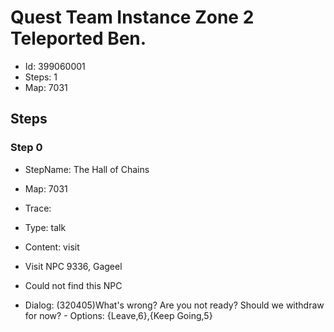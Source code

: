 # Quest Team Instance Zone 2 Teleported Ben.

- Id: 399060001
- Steps: 1
- Map: 7031

## Steps

### Step 0
- StepName:  The Hall of Chains
- Map:  7031
- Trace:  
- Type:  talk
- Content:  visit
- Visit NPC 9336, Gageel

- Could not find this NPC
- Dialog: (320405)What's wrong? Are you not ready? Should we withdraw for now? - Options: {Leave,6},{Keep Going,5}


